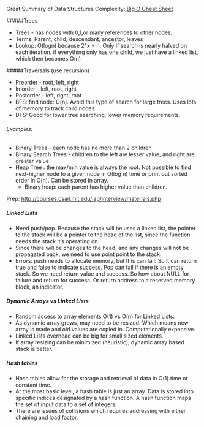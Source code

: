 Great Summary of Data Structures Complexity: [Big O Cheat Sheet](http://bigocheatsheet.com/)

#####Trees

* Trees - has nodes with 0,1,or many references to other nodes.
* Terms: Parent, child, descendant, ancestor, leaves
* Lookup: O(logn) because 2^x = n. Only if search is nearly halved on each iteration. if everything only has one child, we just have a linked list, which then becomes O(n)

#####Traversals  (use recursion)

* Preorder - root, left, right
* In order - left, root, right
* Postorder - left, right, root
* BFS: find node: O(n). Avoid this type of search for large trees. Uses lots of memory to track child nodes
* DFS: Good for lower tree searching, lower memory requirements.

###### Examples:

* Binary Trees - each node has no more than 2 children
* Binary Search Trees - children to the left are lesser value, and right are greater value
* Heap Tree : the max/min value is always the root. Not possible to find next-higher node to a given node in O(log n) time or print out sorted order in O(n). Can be stored in array.
    * Binary heap: each parent has higher value than children.

Prep: http://courses.csail.mit.edu/iap/interview/materials.php

##### Linked Lists
* Need push/pop. Because the stack will be uses a linked list, the pointer to the stack will be a pointer to the head of the list, since the function needs the stack it’s operating on.
* Since there will be changes to the head, and any changes will not be propagated back, we need to use point point to the stack.
* Errors: push needs to allocate memory, but this can fail. So it can return true and false to indicate success. Pop can fail if there is an empty stack. So we need return value and success. So how about NULL for failure and return for success. Or return address to a reserved memory block, an indicator.

##### Dynamic Arrays  vs Linked Lists
* Random access to array elements O(1) vs O(n) for Linked Lists.
* As dynamic array grows, may need to be resized. Which means new array is made and old values are copied in. Computationally expensive.
* Linked Lists overhead can be big for small sized elements.
* If array resizing can be minimized (heuristic), dynamic array based stack is better.

##### Hash tables

* Hash tables allow for the storage and retrieval of data in O(1) time or constant time.
* At the most basic level, a hash table is just an array. Data is stored into specific indices designated by a hash function. A hash function maps the set of input data to a set of integers.
* There are issues of collisions which requires addressing with either chaining and load factor.

